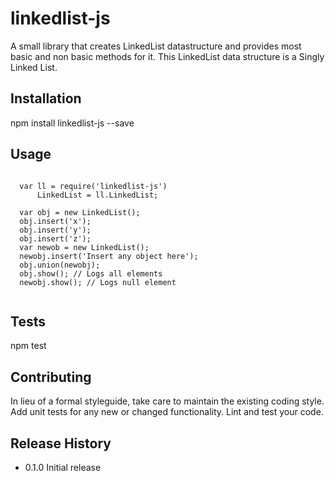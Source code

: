 # linkedlist-js

A small library that creates LinkedList datastructure and provides most basic and non basic methods for it.
This LinkedList data structure is a Singly Linked List.

## Installation

  npm install linkedlist-js --save

## Usage
```

  var ll = require('linkedlist-js')
      LinkedList = ll.LinkedList;

  var obj = new LinkedList();
  obj.insert('x');
  obj.insert('y');
  obj.insert('z');
  var newob = new LinkedList();
  newobj.insert('Insert any object here');
  obj.union(newobj);
  obj.show(); // Logs all elements
  newobj.show(); // Logs null element
  
```  
## Tests

  npm test

## Contributing

In lieu of a formal styleguide, take care to maintain the existing coding style.
Add unit tests for any new or changed functionality. Lint and test your code.

## Release History

* 0.1.0 Initial release
